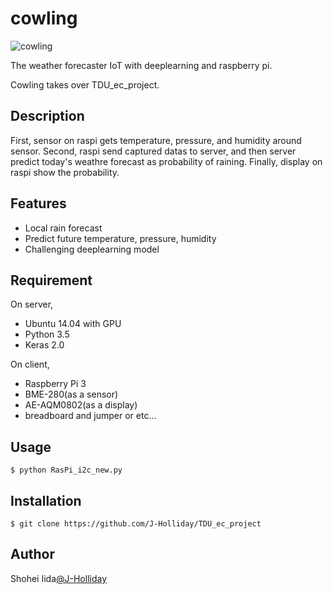 # cowling

![cowling](https://github.com/toujika/cowling/cowling.png "cowling")

The weather forecaster IoT with deeplearning and raspberry pi.

Cowling takes over TDU_ec_project.

## Description

First, sensor on raspi gets temperature, pressure, and humidity around sensor.
Second, raspi send captured datas to server, and then server predict today's weathre forecast as probability of raining.
Finally, display on raspi show the probability.

## Features

- Local rain forecast
- Predict future temperature, pressure, humidity
- Challenging deeplearning model

## Requirement

On server,
- Ubuntu 14.04 with GPU
- Python 3.5
- Keras 2.0

On client,
- Raspberry Pi 3
- BME-280(as a sensor)
- AE-AQM0802(as a display)
- breadboard and jumper or etc...

## Usage

    $ python RasPi_i2c_new.py

## Installation

    $ git clone https://github.com/J-Holliday/TDU_ec_project

## Author

Shohei Iida[@J-Holliday](https://digirakuda.org)

